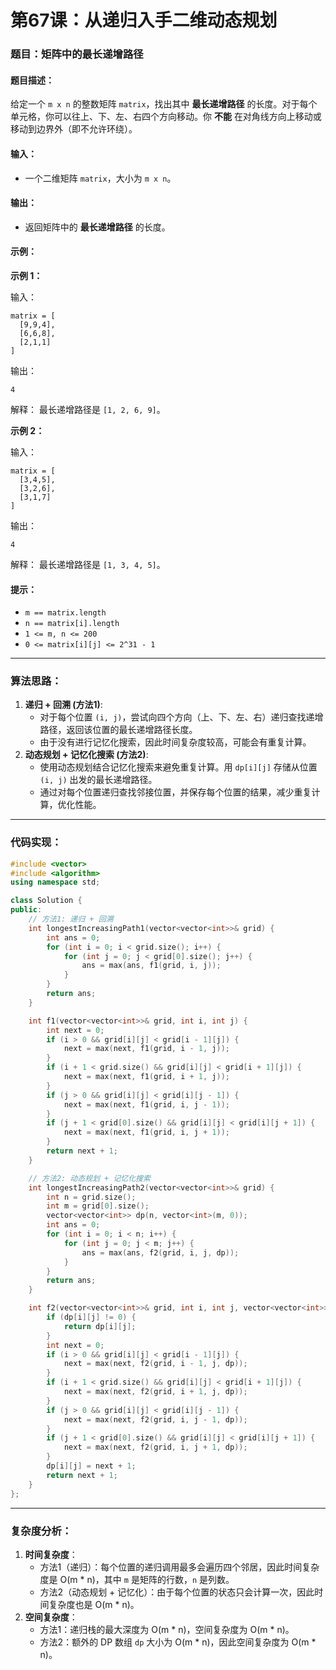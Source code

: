 # 第67课：从递归入手二维动态规划

### 题目：矩阵中的最长递增路径

#### 题目描述：

给定一个 `m x n` 的整数矩阵 `matrix`，找出其中 **最长递增路径** 的长度。对于每个单元格，你可以往上、下、左、右四个方向移动。你 **不能** 在对角线方向上移动或移动到边界外（即不允许环绕）。

#### 输入：

- 一个二维矩阵 `matrix`，大小为 `m x n`。

#### 输出：

- 返回矩阵中的 **最长递增路径** 的长度。

#### 示例：

**示例 1：**

输入：

```plaintext
matrix = [
  [9,9,4],
  [6,6,8],
  [2,1,1]
]
```

输出：

```plaintext
4
```

解释： 最长递增路径是 `[1, 2, 6, 9]`。

**示例 2：**

输入：

```plaintext
matrix = [
  [3,4,5],
  [3,2,6],
  [3,1,7]
]
```

输出：

```plaintext
4
```

解释： 最长递增路径是 `[1, 3, 4, 5]`。

#### 提示：

- `m == matrix.length`
- `n == matrix[i].length`
- `1 <= m, n <= 200`
- `0 <= matrix[i][j] <= 2^31 - 1`

------

### 算法思路：

1. **递归 + 回溯 (方法1)**:
   - 对于每个位置 `(i, j)`，尝试向四个方向（上、下、左、右）递归查找递增路径，返回该位置的最长递增路径长度。
   - 由于没有进行记忆化搜索，因此时间复杂度较高，可能会有重复计算。
2. **动态规划 + 记忆化搜索 (方法2)**:
   - 使用动态规划结合记忆化搜索来避免重复计算。用 `dp[i][j]` 存储从位置 `(i, j)` 出发的最长递增路径。
   - 通过对每个位置递归查找邻接位置，并保存每个位置的结果，减少重复计算，优化性能。

------

### 代码实现：

```cpp
#include <vector>
#include <algorithm>
using namespace std;

class Solution {
public:
    // 方法1: 递归 + 回溯
    int longestIncreasingPath1(vector<vector<int>>& grid) {
        int ans = 0;
        for (int i = 0; i < grid.size(); i++) {
            for (int j = 0; j < grid[0].size(); j++) {
                ans = max(ans, f1(grid, i, j));
            }
        }
        return ans;
    }

    int f1(vector<vector<int>>& grid, int i, int j) {
        int next = 0;
        if (i > 0 && grid[i][j] < grid[i - 1][j]) {
            next = max(next, f1(grid, i - 1, j));
        }
        if (i + 1 < grid.size() && grid[i][j] < grid[i + 1][j]) {
            next = max(next, f1(grid, i + 1, j));
        }
        if (j > 0 && grid[i][j] < grid[i][j - 1]) {
            next = max(next, f1(grid, i, j - 1));
        }
        if (j + 1 < grid[0].size() && grid[i][j] < grid[i][j + 1]) {
            next = max(next, f1(grid, i, j + 1));
        }
        return next + 1;
    }

    // 方法2: 动态规划 + 记忆化搜索
    int longestIncreasingPath2(vector<vector<int>>& grid) {
        int n = grid.size();
        int m = grid[0].size();
        vector<vector<int>> dp(n, vector<int>(m, 0));
        int ans = 0;
        for (int i = 0; i < n; i++) {
            for (int j = 0; j < m; j++) {
                ans = max(ans, f2(grid, i, j, dp));
            }
        }
        return ans;
    }

    int f2(vector<vector<int>>& grid, int i, int j, vector<vector<int>>& dp) {
        if (dp[i][j] != 0) {
            return dp[i][j];
        }
        int next = 0;
        if (i > 0 && grid[i][j] < grid[i - 1][j]) {
            next = max(next, f2(grid, i - 1, j, dp));
        }
        if (i + 1 < grid.size() && grid[i][j] < grid[i + 1][j]) {
            next = max(next, f2(grid, i + 1, j, dp));
        }
        if (j > 0 && grid[i][j] < grid[i][j - 1]) {
            next = max(next, f2(grid, i, j - 1, dp));
        }
        if (j + 1 < grid[0].size() && grid[i][j] < grid[i][j + 1]) {
            next = max(next, f2(grid, i, j + 1, dp));
        }
        dp[i][j] = next + 1;
        return next + 1;
    }
};
```

------

### 复杂度分析：

1. **时间复杂度**：
   - 方法1（递归）：每个位置的递归调用最多会遍历四个邻居，因此时间复杂度是 O(m * n)，其中 `m` 是矩阵的行数，`n` 是列数。
   - 方法2（动态规划 + 记忆化）：由于每个位置的状态只会计算一次，因此时间复杂度也是 O(m * n)。
2. **空间复杂度**：
   - 方法1：递归栈的最大深度为 O(m * n)，空间复杂度为 O(m * n)。
   - 方法2：额外的 DP 数组 `dp` 大小为 O(m * n)，因此空间复杂度为 O(m * n)。



